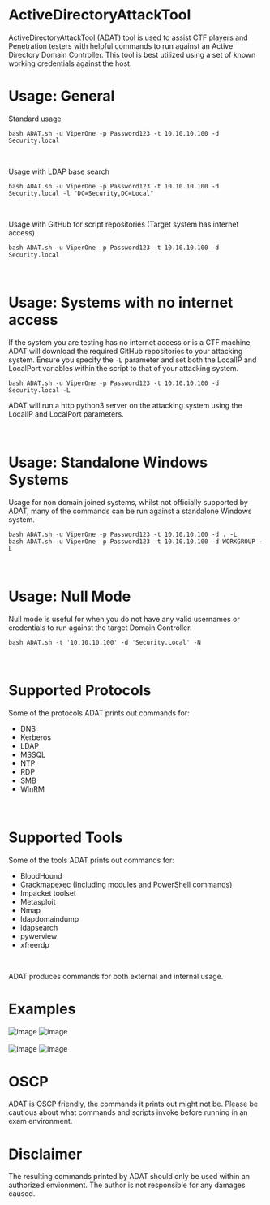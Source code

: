 # ActiveDirectoryAttackTool


ActiveDirectoryAttackTool (ADAT) tool is used to assist CTF players and Penetration testers with helpful commands to run against an Active Directory Domain Controller. This tool is best utilized using a set of known working credentials against the host.
<br/>

# Usage: General

Standard usage
```
bash ADAT.sh -u ViperOne -p Password123 -t 10.10.10.100 -d Security.local
```
<br/>

Usage with LDAP base search
```
bash ADAT.sh -u ViperOne -p Password123 -t 10.10.10.100 -d Security.local -l "DC=Security,DC=Local"
```
<br/>

Usage with GitHub for script repositories (Target system has internet access)
```
bash ADAT.sh -u ViperOne -p Password123 -t 10.10.10.100 -d Security.local
```
<br/>

# Usage: Systems with no internet access
If the system you are testing has no internet access or is a CTF machine, ADAT will download the required GitHub repositories to your attacking system. Ensure you specify the ```-L``` parameter and set both the LocalIP and LocalPort variables within the script to that of your attacking system.
```
bash ADAT.sh -u ViperOne -p Password123 -t 10.10.10.100 -d Security.local -L
```
ADAT will run a http python3 server on the attacking system using the LocalIP and LocalPort parameters.

<br/>

# Usage: Standalone Windows Systems

Usage for non domain joined systems, whilst not officially supported by ADAT, many of the commands can be run against a standalone Windows system.
```
bash ADAT.sh -u ViperOne -p Password123 -t 10.10.10.100 -d . -L
bash ADAT.sh -u ViperOne -p Password123 -t 10.10.10.100 -d WORKGROUP -L
```
<br/>

# Usage: Null Mode

Null mode is useful for when you do not have any valid usernames or credentials to run against the target Domain Controller.
```
bash ADAT.sh -t '10.10.10.100' -d 'Security.Local' -N
```
<br/>

# Supported Protocols
Some of the protocols ADAT prints out commands for:

- DNS
- Kerberos
- LDAP
- MSSQL
- NTP
- RDP
- SMB
- WinRM
<br/>

# Supported Tools
Some of the tools ADAT prints out commands for:

- BloodHound
- Crackmapexec (Including modules and PowerShell commands)
- Impacket toolset
- Metasploit
- Nmap
- ldapdomaindump
- ldapsearch
- pywerview
- xfreerdp
<br/>


ADAT produces commands for both external and internal usage.
<br/>


# Examples

![image](https://user-images.githubusercontent.com/68926315/174434219-1a0df5a1-4805-4712-9b3b-8f7bcd9e3996.png)
![image](https://user-images.githubusercontent.com/68926315/174434159-33cd1e39-7ffa-4ca4-821e-3c0b196312aa.png)
<br/>
<br/>
![image](https://user-images.githubusercontent.com/68926315/174434192-43a4cf19-174f-41a8-922e-a84b80fbd4a1.png)
![image](https://user-images.githubusercontent.com/68926315/174434203-25e472d5-39f4-4024-acfc-19d2a83d2ca3.png)

# OSCP

ADAT is OSCP friendly, the commands it prints out might not be. Please be cautious about what commands and scripts invoke before running in an exam environment.

# Disclaimer

The resulting commands printed by ADAT should only be used within an authorized envionment. The author is not responsible for any damages caused.
